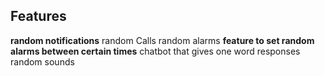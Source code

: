 ## Features
**random notifications**
random Calls
random alarms
**feature to set random alarms between certain times**
chatbot that gives one word responses
random sounds